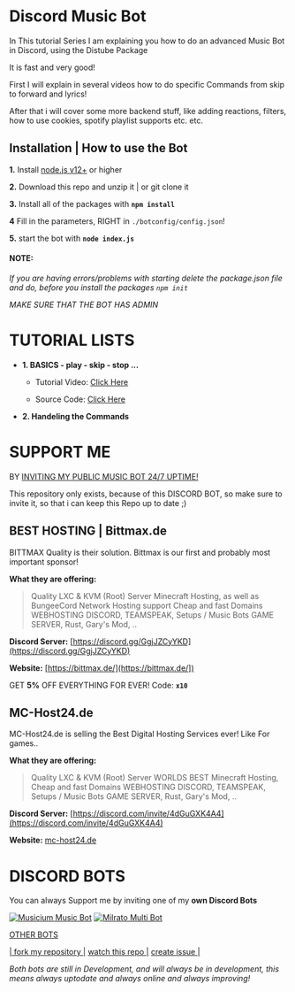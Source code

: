 # Discord Music Bot

In This tutorial Series I am explaining you how to do an advanced Music Bot in Discord, using the Distube Package

It is fast and very good!

First I will explain in several videos how to do specific Commands from skip to forward and lyrics!

After that i will cover some more backend stuff, like adding reactions, filters, how to use cookies, spotify playlist supports etc. etc.

## Installation | How to use the Bot

 **1.** Install [node.js v12+](https://nodejs.org/api/cli.html#cli_unhandled_rejections_mode) or higher

 **2.** Download this repo and unzip it    |    or git clone it

 **3.** Install all of the packages with **`npm install`**

 **4** Fill in the parameters, RIGHT in `./botconfig/config.json`!

 **5.** start the bot with **`node index.js`**

#### **NOTE:**

*If you are having errors/problems with starting delete the package.json file and do, before you install the packages `npm init`*

*MAKE SURE THAT THE BOT HAS ADMIN*

# TUTORIAL LISTS

- **1. BASICS - play - skip - stop ...** 

    - Tutorial Video: [Click Here](https://youtu.be/tF2hYHW3H4w)

    - Source Code: [Click Here]()

- **2. Handeling the Commands**

# SUPPORT ME
BY [INVITING MY PUBLIC MUSIC BOT 24/7 UPTIME!](https://discord.com/api/oauth2/authorize?client_id=742672021422342165&permissions=8&scope=bot)

This repository only exists, because of this DISCORD BOT, so make sure to invite it, so that i can keep this Repo up to date ;)

## BEST HOSTING | Bittmax.de
BITTMAX Quality is their solution.
Bittmax is our first and probably most important sponsor!

**What they are offering:**
> Quality LXC & KVM (Root) Server
> Minecraft Hosting, as well as BungeeCord Network Hosting support
> Cheap and fast Domains
> WEBHOSTING
> DISCORD, TEAMSPEAK, Setups / Music Bots
> GAME SERVER, Rust, Gary's Mod, ..

**Discord Server:**
[https://discord.gg/GgjJZCyYKD](https://discord.gg/GgjJZCyYKD)

**Website:**
[https://bittmax.de/](https://bittmax.de/])

GET **5%** OFF EVERYTHING FOR EVER!
Code: **`x10`**

## MC-Host24.de
MC-Host24.de is selling the Best Digital Hosting Services ever!
Like For games..

**What they are offering:**
> Quality LXC & KVM (Root) Server
> WORLDS BEST Minecraft Hosting,
> Cheap and fast Domains
> WEBHOSTING
> DISCORD, TEAMSPEAK, Setups / Music Bots
> GAME SERVER, Rust, Gary's Mod, ..

**Discord Server:**
[https://discord.com/invite/4dGuGXK4A4](https://discord.com/invite/4dGuGXK4A4)

**Website:**
[mc-host24.de](https://mc-host24.de/user/affiliate/3121])

# DISCORD BOTS

You can always Support me by inviting one of my **own Discord Bots**

[![Musicium Music Bot](https://cdn.discordapp.com/attachments/742446682381221938/770055673965707264/test1.png)](https://musicium.eu)
[![Milrato Multi Bot](https://cdn.discordapp.com/attachments/742446682381221938/770056826724679680/test1.png)](https://milrato.eu)

[OTHER BOTS](https://bots.musicium.eu)

[| fork my repository  |](https://github.com/user/repository/fork)
[watch this repo  |](https://github.com/user/repository/subscription)
[create issue |](https://github.com/user/repository/issues/new)

*Both bots are still in Development, and will always be in development, this means always uptodate and always online and always improving!*
